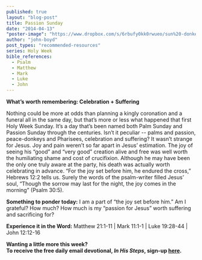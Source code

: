 ```yaml
---
published: true
layout: "blog-post"
title: Passion Sunday
date: "2014-04-13"
"poster-image": "https://www.dropbox.com/s/6rbufy0kk0rwueo/sun%20-donkey.jpg"
author: "john-boyd"
post_types: "recommended-resources"
series: Holy Week
bible_references: 
  - Psalm
  - Matthew
  - Mark
  - Luke
  - John
---
```


**What’s worth remembering: Celebration + Suffering**

Nothing could be more at odds than planning a kingly coronation and a funeral all in the same day, but that’s more or less what happened that first Holy Week Sunday.  It’s a day that’s been named both Palm Sunday and Passion Sunday through the centuries.  Isn’t it peculiar -- palms and passion, peace-donkeys and Pharisees, celebration and suffering?   It wasn’t strange for Jesus.  Joy and pain weren’t so far apart in Jesus’ estimation.  The joy of seeing his “good” and “very good” creation alive and free was well worth the humiliating shame and cost of crucifixion.  Although he may have been the only one truly aware at the party, his death was actually worth celebrating in advance. “For the joy set before him, he endured the cross,” Hebrews 12:2 tells us.  Surely the words of the psalm-writer filled Jesus’ soul, “Though the sorrow may last for the night, the joy comes in the morning” (Psalm 30:5).

**Something to ponder today:**
I am a part of “the joy set before him.”  Am I grateful?  How much?  How much is my “passion for Jesus” worth suffering and sacrificing for?  

**Experience it in the Word:**
Matthew 21:1-11 | Mark 11:1-1 | Luke 19:28-44 | John 12:12-16

**Wanting a little more this week?  
To receive the free daily email devotional, *In His Steps*, sign-up <a href="https://interland3.donorperfect.net/weblink/weblink.aspx?name=kbm&id=39" target="_blank">here</a>.**